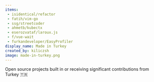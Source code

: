 ```yaml
---
items:
 - isidentical/refactor
 - fatih/vim-go
 - ssg/streetcoder
 - ahmetb/kubectx
 - eserozvataf/laroux.js
 - f/vue-wait
 - furkandeveloper/EasyProfiler
display_name: Made in Turkey
created_by: kiliczsh
image: made-in-turkey.png
---
```

Open source projects built in or receiving significant contributions from Turkey :tr:
